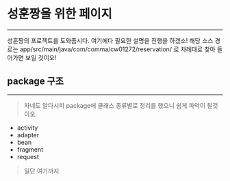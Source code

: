 # 성훈짱을 위한 페이지
***
성훈짱의 프로젝트를 도와줍시다. 여기에다 필요한 설명을 진행을 하겠소!
해당 소스 경로는 app/src/main/java/com/comma/cw01272/reservation/ 로 차례대로 찾아 들어가면 보일 것이오!

## package 구조
***
> 자네도 알다시피 package에 클래스 종류별로 정리를 했으니 쉽게 파악이 될것이오.

* activity
* adapter
* bean
* fragment
* request

> 일단 여기까지
